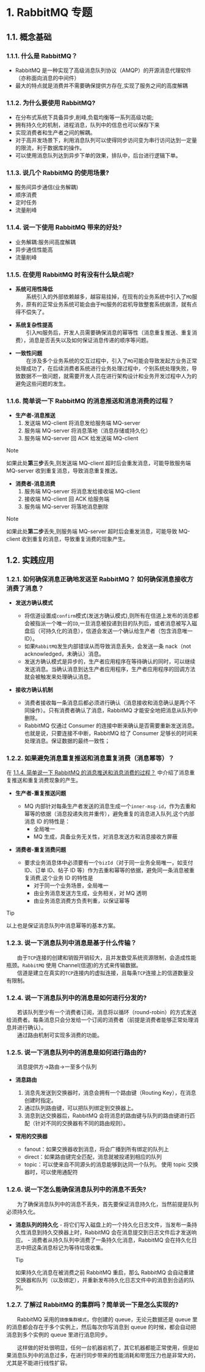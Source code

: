 # 1. RabbitMQ 专题

## 1.1. 概念基础

### 1.1.1. 什么是 RabbitMQ？

- RabbitMQ 是一种实现了高级消息队列协议（AMQP）的开源消息代理软件（亦称面向消息的中间件）
- 最大的特点就是消费并不需要确保提供方存在,实现了服务之间的高度解耦

### 1.1.2. 为什么要使用 RabbitMQ?

- 在分布式系统下具备异步,削峰,负载均衡等一系列高级功能;
- 拥有持久化的机制，进程消息，队列中的信息也可以保存下来
- 实现消费者和生产者之间的解耦。
- 对于高并发场景下，利用消息队列可以使得同步访问变为串行访问达到一定量的限流，利于数据库的操作。
- 可以使用消息队列达到异步下单的效果，排队中，后台进行逻辑下单。

### 1.1.3. 说几个 RabbitMQ 的使用场景?

- 服务间异步通信(业务解耦)
- 顺序消费
- 定时任务
- 流量削峰

### 1.1.4. 说一下使用 RabbitMQ 带来的好处?

- 业务解耦:服务间高度解耦
- 异步通信性能高
- 流量削峰

### 1.1.5. 在使用 RabbitMQ 时有没有什么缺点呢?

- **系统可用性降低**<br>
  &emsp;&emsp;系统引入的外部依赖越多，越容易挂掉，在现有的业务系统中引入了`MQ`服务，原有的正常业务系统可能会由于`MQ`服务的宕机导致整套系统崩溃，就有点得不偿失了。

- **系统复杂性提高**<br>
  &emsp;&emsp;引入`MQ`服务后，开发人员需要确保消息的幂等性（消息重复推送、重复消费），消息是否丢失以及如何保证消息传递的顺序等问题。

- **一致性问题**<br>
  &emsp;&emsp;在涉及多个业务系统的交互过程中，引入了`MQ`可能会导致发起方业务正常处理成功了，在后续消费者系统进行业务处理过程中，个别系统处理失败，导致数据不一致问题，就需要开发人员在进行架构设计和业务开发过程中人为的避免这些问题的发生。

### 1.1.6. 简单说一下 RabbitMQ 的消息推送和消息消费的过程？

- **生产者-消息推送**
  1. 发送端 MQ-client 将消息发给服务端 MQ-server
  2. 服务端 MQ-server 将消息落地（消息存储或持久化）
  3. 服务端 MQ-server 回 ACK 给发送端 MQ-client

> [!NOTE]
> 如果此处**第三步**丢失,则发送端 MQ-client 超时后会重发消息，可能导致服务端 MQ-server 收到重复消息，导致消息重复推送。

- **消费者-消息消费**
  1. 服务端 MQ-server 将消息发给接收端 MQ-client
  2. 接收端 MQ-client 回 ACK 给服务端
  3. 服务端 MQ-server 将落地消息删除

> [!NOTE]
> 如果此处**第二步**丢失,则服务端 MQ-server 超时后会重发消息，可能导致 MQ-client 收到重复的消息，导致重复消费的现象产生。

## 1.2. 实践应用

### 1.2.1. 如何确保消息正确地发送至 RabbitMQ？ 如何确保消息接收方消费了消息？

- **发送方确认模式**

  - 将信道设置成`confirm`模式(发送方确认模式),则所有在信道上发布的消息都会被指派一个唯一的`ID`,一旦消息被投递到目的队列后，或者消息被写入磁盘后（可持久化的消息），信道会发送一个确认给生产者（包含消息唯一 ID）。
  - 如果`RabbitMQ`发生内部错误从而导致消息丢失，会发送一条 nack（not acknowledged，未确认）消息。
  - 发送方确认模式是异步的，生产者应用程序在等待确认的同时，可以继续发送消息。当确认消息到达生产者应用程序，生产者应用程序的回调方法就会被触发来处理确认消息。

- **接收方确认机制**
  - 消费者接收每一条消息后都必须进行确认（消息接收和消息确认是两个不同操作）。只有消费者确认了消息，RabbitMQ 才能安全地把消息从队列中删除。
  - RabbitMQ 仅通过 Consumer 的连接中断来确认是否需要重新发送消息。也就是说，只要连接不中断，RabbitMQ 给了 Consumer 足够长的时间来处理消息。保证数据的最终一致性；

### 1.2.2. 如果避免消息重复推送和消息重复消费（消息幂等）？

在 [1.1.4. 简单说一下 RabbitMQ 的消息推送和消息消费的过程？](#_114-简单说一下-rabbitmq-的消息推送和消息消费的过程？) 中介绍了消息重复推送和重复消费现象的产生。

- **生产者-重复推送问题**

  - MQ 内部针对每条生产者发送的消息生成一个`inner-msg-id`，作为去重和幂等的依据（消息投递失败并重传），避免重复的消息进入队列,这个内部消息 ID 的特性是：
    - 全局唯一
    - MQ 生成，具备业务无关性，对消息发送方和消息接收方屏蔽

- **消费者-重复消费问题**
  - 要求业务消息体中必须要有一个`bizId`（对于同一业务全局唯一，如支付 ID、订单 ID、帖子 ID 等）作为去重和幂等的依据，避免同一条消息被重复消费,这个业务 ID 的特性是
    - 对于同一个业务场景，全局唯一
    - 由业务消息发送方生成，业务相关，对 MQ 透明
    - 由业务消息消费方负责判重，以保证幂等

> [!TIP]
> 以上也是保证消息队列中消息幂等的基本方案。

### 1.2.3. 说一下消息队列中消息是基于什么传输？

&emsp;&emsp;由于`TCP`连接的创建和销毁开销较大，且并发数受系统资源限制，会造成性能瓶颈。`RabbitMQ` 使用 Channel(信道)的方式来传输数据。<br>
&emsp;&emsp;信道是建立在真实的`TCP`连接内的虚拟连接，且每条`TCP`连接上的信道数量没有限制。

### 1.2.4. 说一下消息队列中的消息是如何进行分发的?

&emsp;&emsp;若该队列至少有一个消费者订阅，消息将以循环（round-robin）的方式发送给消费者。每条消息只会分发给一个订阅的消费者（前提是消费者能够正常处理消息并进行确认）。<br>
&emsp;&emsp;通过路由机制可实现多消费的功能。

### 1.2.5. 说一下消息队列中的消息是如何进行路由的?

&emsp;&emsp;消息提供方->路由->一至多个队列<br>

- **消息路由**

  1. 消息先发送到交换器时，消息会拥有一个路由键（Routing Key），在消息创建时指定。
  2. 通过队列路由键，可以把队列绑定到交换器上。
  3. 消息到达交换器后，RabbitMQ 会将消息的路由键与队列的路由键进行匹配（针对不同的交换器有不同的路由规则）。

- **常用的交换器**
  - fanout：如果交换器收到消息，将会广播到所有绑定的队列上
  - direct：如果路由键完全匹配，消息就被投递到相应的队列
  - topic：可以使来自不同源头的消息能够到达同一个队列。 使用 topic 交换器时，可以使用通配符

### 1.2.6. 说一下怎么能确保消息队列中的消息不丢失?

&emsp;&emsp;为了确保消息队列中的消息不丢失，首先要保证消息持久化，当然前提是队列必须持久化。

- **消息队列的持久化** - 将它们写入磁盘上的一个持久化日志文件，当发布一条持久性消息到持久交换器上时，RabbitMQ 会在消息提交到日志文件后才发送响应。 - 消费者从持久队列中消费了一条持久化消息，RabbitMQ 会在持久化日志中把这条消息标记为等待垃圾收集。
  > [!TIP]
  > 如果持久化消息在被消费之前 RabbitMQ 重启，那么 RabbitMQ 会自动重建交换器和队列（以及绑定），并重新发布持久化日志文件中的消息到合适的队列。

### 1.2.7. 了解过 RabbitMQ 的集群吗？简单说一下是怎么实现的?
    
&emsp;&emsp;RabbitMQ 采用的`镜像集群模式`，你创建的 queue，无论元数据还是 queue 里的消息都会存在于多个实例上，然后每次你写消息到 queue 的时候，都会自动把消息到多个实例的 queue 里进行消息同步。<br>

&emsp;&emsp;这样做的好处很明显，任何一台机器宕机了，其它机器都能正常使用，但是如果消息队列中的消息过多，在进行同步带来的性能消耗和带宽压力也是非常大的，尤其是不能进行线性扩容。
